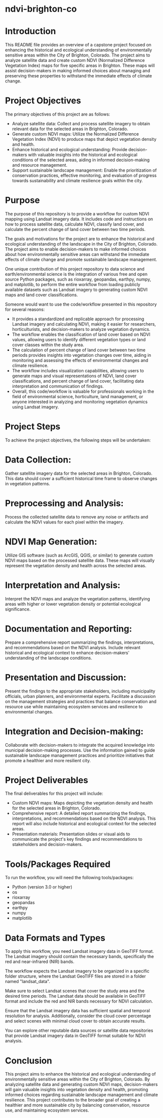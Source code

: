 # ndvi-brighton-co

# Introduction
This README file provides an overview of a capstone project focused on enhancing the historical and ecological understanding of environmentally sensitive areas within the City of Brighton, Colorado. The project aims to analyze satellite data and create custom NDVI (Normalized Difference Vegetation Index) maps for five specific areas in Brighton. These maps will assist decision-makers in making informed choices about managing and preserving these properties to withstand the immediate effects of climate change.

# Project Objectives
The primary objectives of this project are as follows:

* Analyze satellite data: Collect and process satellite imagery to obtain relevant data for the selected areas in Brighton, Colorado.
* Generate custom NDVI maps: Utilize the Normalized Difference Vegetation Index (NDVI) to produce maps that depict vegetation density and health.
* Enhance historical and ecological understanding: Provide decision-makers with valuable insights into the historical and ecological conditions of the selected areas, aiding in informed decision-making and resource management.
* Support sustainable landscape management: Enable the prioritization of conservation practices, effective monitoring, and evaluation of progress towards sustainability and climate resilience goals within the city.

# Purpose
The purpose of this repository is to provide a workflow for custom NDVI mapping using Landsat imagery data. It includes code and instructions on how to process satellite data, calculate NDVI, classify land cover, and calculate the percent change of land cover between two time periods.

The goals and motivations for the project are to enhance the historical and ecological understanding of the landscape in the City of Brighton, Colorado. The project aims to enable decision-makers to make informed choices about how environmentally sensitive areas can withstand the immediate effects of climate change and promote sustainable landscape management.

One unique contribution of this project repository to data science and earth/environmental science is the integration of various free and open source Python packages, such as rioxarray, geopandas, earthpy, numpy, and matplotlib, to perform the entire workflow from loading publicly available datasets such as Landsat imagery to generating custom NDVI maps and land cover classifications.

Someone would want to use the code/workflow presented in this repository for several reasons:

* It provides a standardized and replicable approach for processing Landsat imagery and calculating NDVI, making it easier for researchers, horticulturists, and decision-makers to analyze vegetation dynamics.
* The workflow enables the classification of land cover based on NDVI values, allowing users to identify different vegetation types or land cover classes within the study area.
* The calculation of percent change of land cover between two time periods provides insights into vegetation changes over time, aiding in monitoring and assessing the effects of environmental changes and climate resilience.
* The workflow includes visualization capabilities, allowing users to generate maps and visual representations of NDVI, land cover classifications, and percent change of land cover, facilitating data interpretation and communication of findings.
* Overall, this code/workflow is valuable for professionals working in the field of environmental science, horticulture, land management, or anyone interested in analyzing and monitoring vegetation dynamics using Landsat imagery.

# Project Steps
To achieve the project objectives, the following steps will be undertaken:

# Data Collection: 
Gather satellite imagery data for the selected areas in Brighton, Colorado. This data should cover a sufficient historical time frame to observe changes in vegetation patterns.
# Preprocessing and Analysis: 
Process the collected satellite data to remove any noise or artifacts and calculate the NDVI values for each pixel within the imagery.
# NDVI Map Generation: 
Utilize GIS software (such as ArcGIS, QGIS, or similar) to generate custom NDVI maps based on the processed satellite data. These maps will visually represent the vegetation density and health across the selected areas.
# Interpretation and Analysis:
Interpret the NDVI maps and analyze the vegetation patterns, identifying areas with higher or lower vegetation density or potential ecological significance.
# Documentation and Reporting: 
Prepare a comprehensive report summarizing the findings, interpretations, and recommendations based on the NDVI analysis. Include relevant historical and ecological context to enhance decision-makers' understanding of the landscape conditions.
# Presentation and Discussion: 
Present the findings to the appropriate stakeholders, including municipality officials, urban planners, and environmental experts. Facilitate a discussion on the management strategies and practices that balance conservation and resource use while maintaining ecosystem services and resilience to environmental changes.
# Integration and Decision-making: 
Collaborate with decision-makers to integrate the acquired knowledge into municipal decision-making processes. Use the information gained to guide sustainable landscape management practices and prioritize initiatives that promote a healthier and more resilient city.

# Project Deliverables
The final deliverables for this project will include:

* Custom NDVI maps: Maps depicting the vegetation density and health for the selected areas in Brighton, Colorado.
* Comprehensive report: A detailed report summarizing the findings, interpretations, and recommendations based on the NDVI analysis. This report will also include historical and ecological context for the selected areas.
* Presentation materials: Presentation slides or visual aids to communicate the project's key findings and recommendations to stakeholders and decision-makers.

# Tools/Packages Required
To run the workflow, you will need the following tools/packages:
* Python (version 3.0 or higher)
* os
* rioxarray
* geopandas
* earthpy
* numpy
* matplotlib

# Data Formats and Types
To apply this workflow, you need Landsat imagery data in GeoTIFF format. The Landsat imagery should contain the necessary bands, specifically the red and near-infrared (NIR) bands.

The workflow expects the Landsat imagery to be organized in a specific folder structure, where the Landsat GeoTIFF files are stored in a folder named "landsat_data".

Make sure to select Landsat scenes that cover the study area and the desired time periods. The Landsat data should be available in GeoTIFF format and include the red and NIR bands necessary for NDVI calculation.

Ensure that the Landsat imagery data has sufficient spatial and temporal resolution for analysis. Additionally, consider the cloud cover percentage and select scenes with minimal cloud cover to obtain accurate results.

You can explore other reputable data sources or satellite data repositories that provide Landsat imagery data in GeoTIFF format suitable for NDVI analysis.

# Conclusion
This project aims to enhance the historical and ecological understanding of environmentally sensitive areas within the City of Brighton, Colorado. By analyzing satellite data and generating custom NDVI maps, decision-makers will gain valuable insights into vegetation density and health, promoting informed choices regarding sustainable landscape management and climate resilience. This project contributes to the broader goal of creating a healthier and more sustainable city by balancing conservation, resource use, and maintaining ecosystem services.

